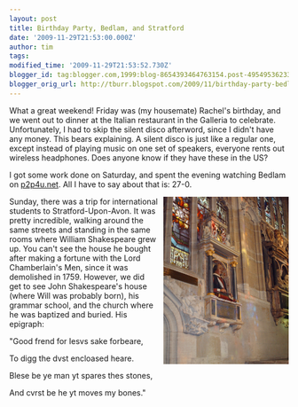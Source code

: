 ```yaml
---
layout: post
title: Birthday Party, Bedlam, and Stratford
date: '2009-11-29T21:53:00.000Z'
author: tim
tags: 
modified_time: '2009-11-29T21:53:52.730Z'
blogger_id: tag:blogger.com,1999:blog-8654393464763154.post-4954953623370254065
blogger_orig_url: http://tburr.blogspot.com/2009/11/birthday-party-bedlam-and-stratford.html
---
```


What a great weekend! Friday was (my housemate) Rachel's birthday, and we went out to dinner at the Italian restaurant in the Galleria to celebrate. Unfortunately, I had to skip the silent disco afterword, since I didn't have any money. This bears explaining. A silent disco is just like a regular one, except instead of playing music on one set of speakers, everyone rents out wireless headphones. Does anyone know if they have these in the US?

I got some work done on Saturday, and spent the evening watching Bedlam on <a href="http://www.p2p4u.net/">p2p4u.net</a>. All I have to say about that is: 27-0. 

<a href="/images/eurotrip/shakespeare.jpg"><img style="float:right; margin:0 0 10px 10px;cursor:pointer; cursor:hand;width: 226px; height: 302px;" src="/images/eurotrip/shakespeare.jpg" border="0" alt="" /></a>

Sunday, there was a trip for international students to Stratford-Upon-Avon. It was pretty incredible, walking around the same streets and standing in the same rooms where William Shakespeare grew up. You can't see the house he bought after making a fortune with the Lord Chamberlain's Men, since it was demolished in 1759. However, we did get to see John Shakespeare's house (where Will was probably born), his grammar school, and the church where he was baptized and buried. His epigraph:

"Good frend for Iesvs sake forbeare,

To digg the dvst encloased heare.

Blese be ye man yt spares thes stones,

And cvrst be he yt moves my bones."